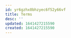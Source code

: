 ```yaml
---
id: yr6gzhx0bhzyec6f52y66vf
title: Terms
desc: ''
updated: 1641427215590
created: 1641427215590
---
```



